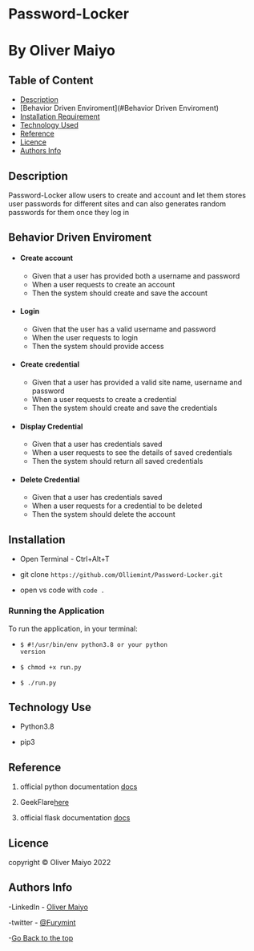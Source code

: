 # Password-Locker

# By Oliver Maiyo

## Table of Content

- [Description](#Description)
- [Behavior Driven Enviroment](#Behavior Driven Enviroment)
- [Installation Requirement](#Installation)
- [Technology Used](#technology-used)
- [Reference](#reference)
- [Licence](#licence)
- [Authors Info](#author-Info)

## Description

Password-Locker allow users to create and account and let them stores user passwords for different sites and can also generates random passwords for them once they log in

## Behavior Driven Enviroment

- #### Create account
   - Given that a user has provided both a username and password
   - When a user requests to create an account
   - Then the system should create and save the account
- #### Login
  - Given that the user has a valid username and password
  - When the user requests to login 
  - Then the system should provide access

- #### Create credential
  - Given that a user has provided a valid site name, username and password
  - When a user requests to create a credential
  - Then the system should create and save the credentials


- #### Display Credential
   - Given that a user has credentials saved
   - When a user requests to see the details of saved credentials
   - Then the system should return all saved credentials
- ####  Delete Credential
   - Given that a user has credentials saved
   - When a user requests for a credential to be deleted
   - Then the system should delete the account



## Installation

- Open Terminal - Ctrl+Alt+T

- git clone ```https://github.com/Olliemint/Password-Locker.git```

- open vs code with <code>code .</code>

### Running the Application

To run the application, in your terminal:

- <code>$ #!/usr/bin/env python3.8 or your python version</code>

- <code>$ chmod +x run.py</code>

- <code>$ ./run.py</code>

## Technology Use

- Python3.8

- pip3

## Reference

1. official python documentation <a href="https://docs.python.org/3/">docs</a>

2. GeekFlare<a href="https://geekflare.com/password-generator-python-code/">here</a>

3. official flask documentation <a href="https://flask.palletsprojects.com/en/2.1.x/">docs</a>

## Licence

   copyright © Oliver Maiyo 2022 

## Authors Info

-LinkedIn - [Oliver Maiyo](https://www.linkedin.com/in/oliver-maiyo-191943225/)

-twitter - [@Furymint](https://twitter.com/Furymint)

-[Go Back to the top](#Password-Locker)
